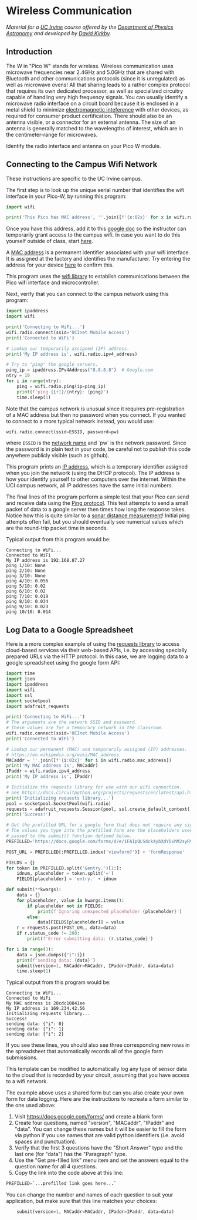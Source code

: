 # Wireless Communication

*Material for a [UC Irvine](https://uci.edu/) course offered by the [Department of Physics Astronomy](https://www.physics.uci.edu/) and developed by [David Kirkby](https://faculty.sites.uci.edu/dkirkby/).*

## Introduction

The W in "Pico W" stands for wireless.  Wireless communication uses microwave frequencies near 2.4GHz and 5.0GHz that are shared with Bluetooth and other communications protocols (since it is unregulated) as well as microwave ovens!  All that sharing leads to a rather complex protocol that requires its own dedicated processor, as well as specialized circuitry capable of handling very high frequency signals.  You can usually identify a microwave radio interface on a circuit board because it is enclosed in a metal shield to minimize [electromagnetic inteference](https://en.wikipedia.org/wiki/Electromagnetic_interference) with other devices, as required for consumer product certification. There should also be an antenna visible, or a connector for an external antenna. The size of an antenna is generally matched to the wavelengths of interest, which are in the centimeter-range for microwaves.

Identify the radio interface and antenna on your Pico W module.

## Connecting to the Campus Wifi Network

These instructions are specific to the UC Irvine campus.

The first step is to look up the unique serial number that identifies the wifi interface in your Pico-W, by running this program:
```python
import wifi

print('This Pico has MAC address', ''.join([f'{x:02x}' for x in wifi.radio.mac_address]))
```
Once you have this address, add it to this [google doc](https://docs.google.com/document/d/1SInJS43dUKPVPPTKneOm0zg-gH_mzby6MhSexpALxpM/edit?usp=sharing) so the instructor can temporarily grant access to the campus wifi. In case you want to do this yourself outside of class, start [here](https://mobileaccess.oit.uci.edu/registration/).

A [MAC address](https://en.wikipedia.org/wiki/MAC_address) is a permanent identifier associated with your wifi interface.
It is assigned at the factory and identifies the manufacturer. Try entering the address for your device [here](https://maclookup.app/search) to confirm this.

This program uses the [wifi library](https://docs.circuitpython.org/en/latest/shared-bindings/wifi/index.html) to establish communications between the Pico wifi interface and microcontroller.

Next, verify that you can connect to the campus network using this program:
```python
import ipaddress
import wifi

print('Connecting to WiFi...')
wifi.radio.connect(ssid='UCInet Mobile Access')
print('Connected to WiFi')

# Lookup our temporarily assigned (IP) address.
print('My IP address is', wifi.radio.ipv4_address)

# Try to "ping" the google servers.
ping_ip = ipaddress.IPv4Address("8.8.8.8")  # Google.com
ntry = 10
for i in range(ntry):
    ping = wifi.radio.ping(ip=ping_ip)
    print(f'ping {i+1}/{ntry}: {ping}')
    time.sleep(1)
```

Note that the campus network is unusual since it requires pre-registration of a MAC address but then no password when you connect. If you wanted to connect to a more typical network instead, you would use:
```python
wifi.radio.connect(ssid=ESSID, password=pw)
```
where `ESSID` is the [network name](https://en.wikipedia.org/wiki/Service_set_(802.11_network)#SSID) and `pw` is the network password. Since the password is in plain text in your code, be careful not to publish this code anywhere publicly visible (such as github).

This program prints an [IP address](https://en.wikipedia.org/wiki/IP_address), which is a temporary identifier assigned when you join the network (using the DHCP protocol). The IP address is how your identify yourself to other computers over the internet. Within the UCI campus network, all IP addresses have the same initial numbers.

The final lines of the program perform a simple test that your Pico can send and receive data using the [Ping protocol](https://en.wikipedia.org/wiki/Ping_(networking_utility)).  This test attempts to send a small packet of data to a google server then times how long the response takes. Notice how this is quite similar to a [sonar distance measurement](sonar.md)! Initial ping attempts often fail, but you should eventually see numerical values which are the round-trip packet time in seconds.

Typical output from this program would be:
```
Connecting to WiFi...
Connected to WiFi
My IP address is 192.168.87.27
ping 1/10: None
ping 2/10: None
ping 3/10: None
ping 4/10: 0.056
ping 5/10: 0.02
ping 6/10: 0.02
ping 7/10: 0.019
ping 8/10: 0.034
ping 9/10: 0.023
ping 10/10: 0.014
```

## Log Data to a Google Spreadsheet

Here is a more complex example of using the [requests library](https://docs.circuitpython.org/projects/requests/en/latest/api.html) to access cloud-based services via their web-based APIs, i.e. by accessing specially prepared URLs via the HTTP protocol. In this case, we are logging data to a google spreadsheet using the google form API:
```python
import time
import json
import ipaddress
import wifi
import ssl
import socketpool
import adafruit_requests

print('Connecting to WiFi...')
# The arguments are the network SSID and password.
# These values are for a temporary network in the classroom.
wifi.radio.connect(ssid='UCInet Mobile Access')
print('Connected to WiFi')

# Lookup our permanent (MAC) and temporarily assigned (IP) addresses.
# https://en.wikipedia.org/wiki/MAC_address
MACaddr = ''.join([f'{i:02x}' for i in wifi.radio.mac_address])
print('My MAC address is', MACaddr)
IPaddr = wifi.radio.ipv4_address
print('My IP address is', IPaddr)

# Initialize the requests library for use with our wifi connection.
# See https://docs.circuitpython.org/projects/requests/en/latest/api.html
print('Initializing requests library...')
pool = socketpool.SocketPool(wifi.radio)
requests = adafruit_requests.Session(pool, ssl.create_default_context())
print('Success!')

# Get the prefilled URL for a google form that does not require any sign in or authentication.
# The values you type into the prefilled form are the placeholders used to identify each value
# passed to the submit() function defined below.
PREFILLED='https://docs.google.com/forms/d/e/1FAIpQLSdck4ybXdYOxhM2syRVQpQcQ8GBuTcWGCFtdxDDxNZ7QivJmw/viewform?usp=pp_url&entry.744442955=version&entry.954313297=MACaddr&entry.678802473=IPaddr&entry.824900847=data'

POST_URL = PREFILLED[:PREFILLED.index('viewform?')] + 'formResponse'

FIELDS = {}
for token in PREFILLED.split('&entry.')[1:]:
    idnum, placeholder = token.split('=')
    FIELDS[placeholder] = 'entry.' + idnum

def submit(**kwargs):
    data = {}
    for placeholder, value in kwargs.items():
        if placeholder not in FIELDS:
            print(f'Ignoring unexpected placeholder {placeholder}')
        else:
            data[FIELDS[placeholder]] = value
    r = requests.post(POST_URL, data=data)
    if r.status_code != 200:
        print(f'Error submitting data: {r.status_code}')

for i in range(3):
    data = json.dumps({"i":i})
    print(f'sending data: {data}')
    submit(version=1, MACaddr=MACaddr, IPaddr=IPaddr, data=data)
    time.sleep(1)
```
Typical output from this program would be:
```
Connecting to WiFi...
Connected to WiFi
My MAC address is 28cdc10841ee
My IP address is 169.234.42.56
Initializing requests library...
Success!
sending data: {"i": 0}
sending data: {"i": 1}
sending data: {"i": 2}
```
If you see these lines, you should also see three corresponding new rows in the spreadsheet that automatically records all of the google form submissions.

This template can be modified to automatically log any type of sensor data to the cloud that is recorded by your circuit, assuming that you have access to a wifi network.

The example above uses a shared form but can you also create your own form for data logging. Here are the instructions to recreate a form similar to the one used above:
 1. Visit https://docs.google.com/forms/ and create a blank form
 2. Create four questions, named "version", "MACaddr", "IPaddr" and "data". You can change these names but it will be easier to fill the form via python if you use names that are valid python identifiers (i.e. avoid spaces and punctuation).
 3. Verify that the first 3 questions have the "Short Answer" type and the last one (for "data") has the "Paragraph" type.
 4. Use the "Get pre-filled link" menu item and set the answers equal to the question name for all 4 questions.
 5. Copy the link into the code above at this line:
 ```python
 PREFILLED=`...prefilled link goes here...`
 ```

You can change the number and names of each question to suit your application, but make sure that this line matches your choices:
```python
    submit(version=1, MACaddr=MACaddr, IPaddr=IPaddr, data=data)
```
